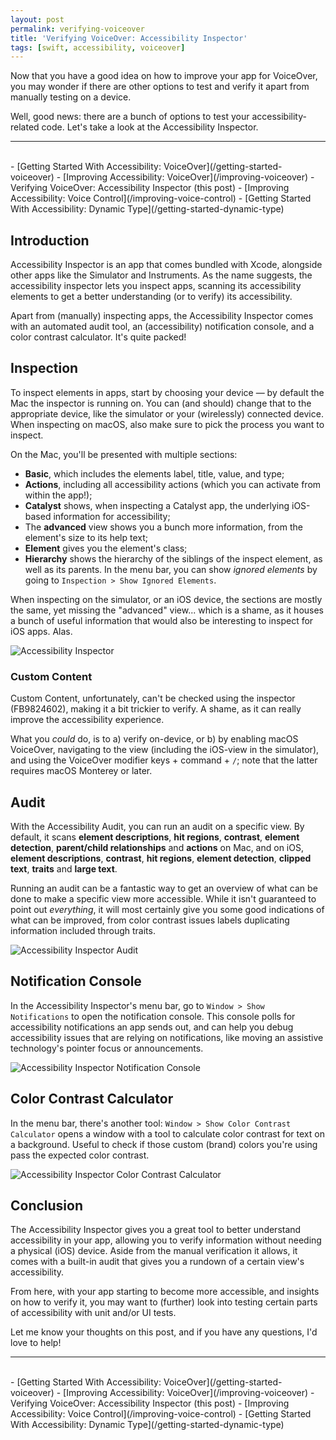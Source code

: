 ```yaml
---
layout: post
permalink: verifying-voiceover
title: 'Verifying VoiceOver: Accessibility Inspector'
tags: [swift, accessibility, voiceover]
---
```


Now that you have a good idea on how to improve your app for VoiceOver, you may
wonder if there are other options to test and verify it apart from manually
testing on a device.

<!--more-->

Well, good news: there are a bunch of options to test your accessibility-related
code. Let's take a look at the Accessibility Inspector.

---
<br />
- [Getting Started With Accessibility: VoiceOver](/getting-started-voiceover)
- [Improving Accessibility: VoiceOver](/improving-voiceover)
- Verifying VoiceOver: Accessibility Inspector (this post)
- [Improving Accessibility: Voice Control](/improving-voice-control)
- [Getting Started With Accessibility: Dynamic Type](/getting-started-dynamic-type)

## Introduction

Accessibility Inspector is an app that comes bundled with Xcode, alongside other
apps like the Simulator and Instruments. As the name suggests, the accessibility
inspector lets you inspect apps, scanning its accessibility elements to get a
better understanding (or to verify) its accessibility.

Apart from (manually) inspecting apps, the Accessibility Inspector comes with
an automated audit tool, an (accessibility) notification console, and a color
contrast calculator. It's quite packed!

## Inspection

To inspect elements in apps, start by choosing your device — by default the Mac
the inspector is running on. You can (and should) change that to the appropriate
device, like the simulator or your (wirelessly) connected device. When
inspecting on macOS, also make sure to pick the process you want to inspect.

On the Mac, you'll be presented with multiple sections:

- **Basic**, which includes the elements label, title, value, and type;
- **Actions**, including all accessibility actions (which you can activate from
within the app!);
- **Catalyst** shows, when inspecting a Catalyst app, the underlying iOS-based
information for accessibility;
- The **advanced** view shows you a bunch more information, from the element's
size to its help text;
- **Element** gives you the element's class;
- **Hierarchy** shows the hierarchy of the siblings of the inspect element, as
well as its parents. In the menu bar, you can show _ignored elements_ by going
to `Inspection > Show Ignored Elements`.

When inspecting on the simulator, or an iOS device, the sections are mostly the
same, yet missing the "advanced" view... which is a shame, as it houses a bunch
of useful information that would also be interesting to inspect for iOS apps.
Alas.

![Accessibility Inspector](/assets/blog-assets/inspector.png)

### Custom Content

Custom Content, unfortunately, can't be checked using the inspector (FB9824602),
making it a bit trickier to verify. A shame, as it can really improve the
accessibility experience.

What you _could_ do, is to a) verify on-device, or b) by enabling macOS
VoiceOver, navigating to the view (including the iOS-view in the simulator),
and using the VoiceOver modifier keys + command + `/`; note that the latter
requires macOS Monterey or later.

## Audit

With the Accessibility Audit, you can run an audit on a specific view. By
default, it scans **element descriptions**, **hit regions**, **contrast**,
**element detection**, **parent/child relationships** and **actions** on Mac,
and on iOS, **element descriptions**, **contrast**, **hit regions**, **element
detection**, **clipped text**, **traits** and **large text**.

Running an audit can be a fantastic way to get an overview of what can be done
to make a specific view more accessible. While it isn't guaranteed to point out
_everything_, it will most certainly give you some good indications of what can
be improved, from color contrast issues labels duplicating information included
through traits.

![Accessibility Inspector Audit](/assets/blog-assets/audit.png)

## Notification Console

In the Accessibility Inspector's menu bar, go to `Window > Show Notifications`
to open the notification console. This console polls for accessibility
notifications an app sends out, and can help you debug accessibility issues
that are relying on notifications, like moving an assistive technology's pointer
focus or announcements.

![Accessibility Inspector Notification Console](/assets/blog-assets/notifications.png)

## Color Contrast Calculator

In the menu bar, there's another tool: `Window > Show Color Contrast Calculator`
opens a window with a tool to calculate color contrast for text on a background.
Useful to check if those custom (brand) colors you're using pass the expected
color contrast.

![Accessibility Inspector Color Contrast Calculator](/assets/blog-assets/color-contrast.png)

## Conclusion

The Accessibility Inspector gives you a great tool to better understand
accessibility in your app, allowing you to verify information without needing
a physical (iOS) device. Aside from the manual verification it allows, it comes
with a built-in audit that gives you a rundown of a certain view's
accessibility.

From here, with your app starting to become more accessible, and insights on
how to verify it, you may want to (further) look into testing certain parts
of accessibility with unit and/or UI tests.

Let me know your thoughts on this post, and if you have any questions,
I'd love to help!

---
<br />
- [Getting Started With Accessibility: VoiceOver](/getting-started-voiceover)
- [Improving Accessibility: VoiceOver](/improving-voiceover)
- Verifying VoiceOver: Accessibility Inspector (this post)
- [Improving Accessibility: Voice Control](/improving-voice-control)
- [Getting Started With Accessibility: Dynamic Type](/getting-started-dynamic-type)
